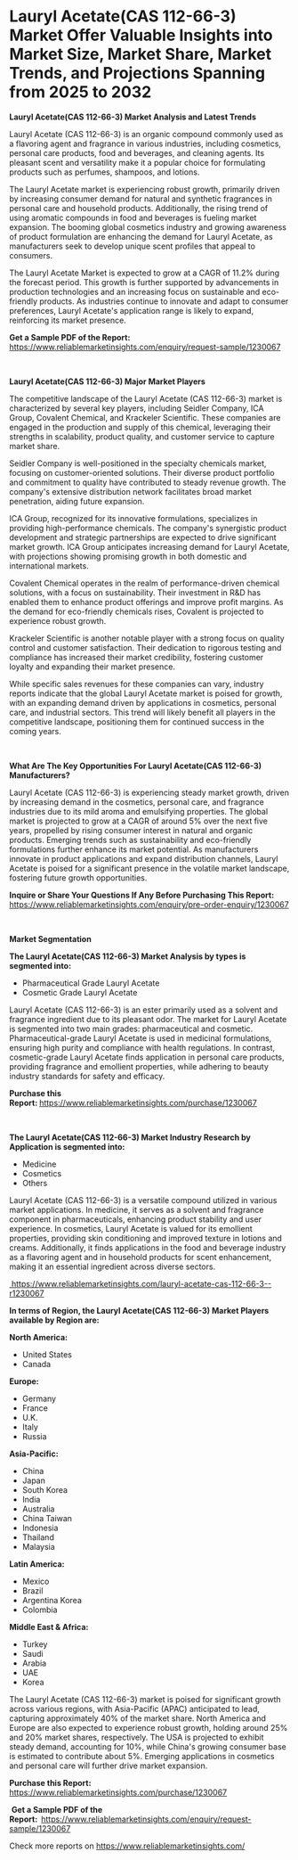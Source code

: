 <p><h1>Lauryl Acetate(CAS 112-66-3) Market Offer Valuable Insights into Market Size, Market Share, Market Trends, and Projections Spanning from 2025 to 2032</h1></p><p><strong>Lauryl Acetate(CAS 112-66-3) Market Analysis and Latest Trends</strong></p>
<p><p>Lauryl Acetate (CAS 112-66-3) is an organic compound commonly used as a flavoring agent and fragrance in various industries, including cosmetics, personal care products, food and beverages, and cleaning agents. Its pleasant scent and versatility make it a popular choice for formulating products such as perfumes, shampoos, and lotions.</p><p>The Lauryl Acetate market is experiencing robust growth, primarily driven by increasing consumer demand for natural and synthetic fragrances in personal care and household products. Additionally, the rising trend of using aromatic compounds in food and beverages is fueling market expansion. The booming global cosmetics industry and growing awareness of product formulation are enhancing the demand for Lauryl Acetate, as manufacturers seek to develop unique scent profiles that appeal to consumers.</p><p>The Lauryl Acetate Market is expected to grow at a CAGR of 11.2% during the forecast period. This growth is further supported by advancements in production technologies and an increasing focus on sustainable and eco-friendly products. As industries continue to innovate and adapt to consumer preferences, Lauryl Acetate's application range is likely to expand, reinforcing its market presence.</p></p>
<p><strong>Get a Sample PDF of the Report:&nbsp;</strong> <a href="https://www.reliablemarketinsights.com/enquiry/request-sample/1230067?utm_campaign=3204&utm_medium=2&utm_source=Github&utm_content=ia&utm_term=03042025&utm_id=lauryl-acetatecas-112-66-3">https://www.reliablemarketinsights.com/enquiry/request-sample/1230067</a></p>
<p>&nbsp;</p>
<p><strong>Lauryl Acetate(CAS 112-66-3) Major Market Players</strong></p>
<p><p>The competitive landscape of the Lauryl Acetate (CAS 112-66-3) market is characterized by several key players, including Seidler Company, ICA Group, Covalent Chemical, and Krackeler Scientific. These companies are engaged in the production and supply of this chemical, leveraging their strengths in scalability, product quality, and customer service to capture market share.</p><p>Seidler Company is well-positioned in the specialty chemicals market, focusing on customer-oriented solutions. Their diverse product portfolio and commitment to quality have contributed to steady revenue growth. The company's extensive distribution network facilitates broad market penetration, aiding future expansion.</p><p>ICA Group, recognized for its innovative formulations, specializes in providing high-performance chemicals. The company's synergistic product development and strategic partnerships are expected to drive significant market growth. ICA Group anticipates increasing demand for Lauryl Acetate, with projections showing promising growth in both domestic and international markets.</p><p>Covalent Chemical operates in the realm of performance-driven chemical solutions, with a focus on sustainability. Their investment in R&D has enabled them to enhance product offerings and improve profit margins. As the demand for eco-friendly chemicals rises, Covalent is projected to experience robust growth.</p><p>Krackeler Scientific is another notable player with a strong focus on quality control and customer satisfaction. Their dedication to rigorous testing and compliance has increased their market credibility, fostering customer loyalty and expanding their market presence.</p><p>While specific sales revenues for these companies can vary, industry reports indicate that the global Lauryl Acetate market is poised for growth, with an expanding demand driven by applications in cosmetics, personal care, and industrial sectors. This trend will likely benefit all players in the competitive landscape, positioning them for continued success in the coming years.</p></p>
<p>&nbsp;</p>
<p><strong>What Are The Key Opportunities For Lauryl Acetate(CAS 112-66-3) Manufacturers?</strong></p>
<p><p>Lauryl Acetate (CAS 112-66-3) is experiencing steady market growth, driven by increasing demand in the cosmetics, personal care, and fragrance industries due to its mild aroma and emulsifying properties. The global market is projected to grow at a CAGR of around 5% over the next five years, propelled by rising consumer interest in natural and organic products. Emerging trends such as sustainability and eco-friendly formulations further enhance its market potential. As manufacturers innovate in product applications and expand distribution channels, Lauryl Acetate is poised for a significant presence in the volatile market landscape, fostering future growth opportunities.</p></p>
<p><strong>Inquire or Share Your Questions If Any Before Purchasing This Report:</strong> <a href="https://www.reliablemarketinsights.com/enquiry/pre-order-enquiry/1230067?utm_campaign=3204&utm_medium=2&utm_source=Github&utm_content=ia&utm_term=03042025&utm_id=lauryl-acetatecas-112-66-3">https://www.reliablemarketinsights.com/enquiry/pre-order-enquiry/1230067</a></p>
<p>&nbsp;</p>
<p><strong>Market Segmentation</strong></p>
<p><strong>The Lauryl Acetate(CAS 112-66-3) Market Analysis by types is segmented into:</strong></p>
<p><ul><li>Pharmaceutical Grade Lauryl Acetate</li><li>Cosmetic Grade Lauryl Acetate</li></ul></p>
<p><p>Lauryl Acetate (CAS 112-66-3) is an ester primarily used as a solvent and fragrance ingredient due to its pleasant odor. The market for Lauryl Acetate is segmented into two main grades: pharmaceutical and cosmetic. Pharmaceutical-grade Lauryl Acetate is used in medicinal formulations, ensuring high purity and compliance with health regulations. In contrast, cosmetic-grade Lauryl Acetate finds application in personal care products, providing fragrance and emollient properties, while adhering to beauty industry standards for safety and efficacy.</p></p>
<p><strong>Purchase this Report:&nbsp;</strong><a href="https://www.reliablemarketinsights.com/purchase/1230067?utm_campaign=3204&utm_medium=2&utm_source=Github&utm_content=ia&utm_term=03042025&utm_id=lauryl-acetatecas-112-66-3">https://www.reliablemarketinsights.com/purchase/1230067</a></p>
<p>&nbsp;</p>
<p><strong>The Lauryl Acetate(CAS 112-66-3) Market Industry Research by Application is segmented into:</strong></p>
<p><ul><li>Medicine</li><li>Cosmetics</li><li>Others</li></ul></p>
<p><p>Lauryl Acetate (CAS 112-66-3) is a versatile compound utilized in various market applications. In medicine, it serves as a solvent and fragrance component in pharmaceuticals, enhancing product stability and user experience. In cosmetics, Lauryl Acetate is valued for its emollient properties, providing skin conditioning and improved texture in lotions and creams. Additionally, it finds applications in the food and beverage industry as a flavoring agent and in household products for scent enhancement, making it an essential ingredient across diverse sectors.</p></p>
<p><a href="https://www.reliablemarketinsights.com/lauryl-acetate-cas-112-66-3--r1230067?utm_campaign=3204&utm_medium=2&utm_source=Github&utm_content=ia&utm_term=03042025&utm_id=lauryl-acetatecas-112-66-3">&nbsp;https://www.reliablemarketinsights.com/lauryl-acetate-cas-112-66-3--r1230067</a></p>
<p><strong>In terms of Region, the Lauryl Acetate(CAS 112-66-3) Market Players available by Region are:</strong></p>
<p>
    <p> <strong> North America: </strong>
        <ul>
            <li>United States</li>
            <li>Canada</li>
        </ul>
        </p> 
    <p> <strong> Europe: </strong>
        <ul>
            <li>Germany</li>
            <li>France</li>
            <li>U.K.</li>
            <li>Italy</li>
            <li>Russia</li>
        </ul>
        </p> 
    <p> <strong> Asia-Pacific: </strong>
        <ul>
            <li>China</li>
            <li>Japan</li>
            <li>South Korea</li>
            <li>India</li>
            <li>Australia</li>
            <li>China Taiwan</li>
            <li>Indonesia</li>
            <li>Thailand</li>
            <li>Malaysia</li>
        </ul>
        </p> 
    <p> <strong> Latin America: </strong>
        <ul>
            <li>Mexico</li>
            <li>Brazil</li>
            <li>Argentina Korea</li>
            <li>Colombia</li>
        </ul>
        </p> 
    <p> <strong> Middle East & Africa: </strong>
        <ul>
            <li>Turkey</li>
            <li>Saudi</li>
            <li>Arabia</li>
            <li>UAE</li>
            <li>Korea</li>
        </ul>
    </p>
    </p>
<p><p>The Lauryl Acetate (CAS 112-66-3) market is poised for significant growth across various regions, with Asia-Pacific (APAC) anticipated to lead, capturing approximately 40% of the market share. North America and Europe are also expected to experience robust growth, holding around 25% and 20% market shares, respectively. The USA is projected to exhibit steady demand, accounting for 10%, while China's growing consumer base is estimated to contribute about 5%. Emerging applications in cosmetics and personal care will further drive market expansion.</p></p>
<p><strong>Purchase this Report: </strong><a href="https://www.reliablemarketinsights.com/purchase/1230067?utm_campaign=3204&utm_medium=2&utm_source=Github&utm_content=ia&utm_term=03042025&utm_id=lauryl-acetatecas-112-66-3">https://www.reliablemarketinsights.com/purchase/1230067</a></p>
<p>&nbsp;<strong>Get a Sample PDF of the Report:&nbsp;&nbsp;</strong><a href="https://www.reliablemarketinsights.com/enquiry/request-sample/1230067?utm_campaign=3204&utm_medium=2&utm_source=Github&utm_content=ia&utm_term=03042025&utm_id=lauryl-acetatecas-112-66-3">https://www.reliablemarketinsights.com/enquiry/request-sample/1230067</a></p>
<p><strong></strong></p>
<p>Check more reports on <a href="https://www.reliablemarketinsights.com/?utm_campaign=3204&utm_medium=2&utm_source=Github&utm_content=ia&utm_term=03042025&utm_id=lauryl-acetatecas-112-66-3">https://www.reliablemarketinsights.com/</a></p>